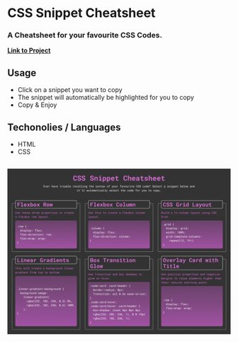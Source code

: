 # CSS Snippet Cheatsheet

### A Cheatsheet for your favourite CSS Codes.

[**Link to Project**](sebzg.github.io/CSS-Cheatsheet/)

## Usage
- Click on a snippet you want to copy
- The snippet will automatically be highlighted for you to copy
- Copy & Enjoy

## Techonolies / Languages
- HTML
- CSS

##
![Project Demo](./assets/images/CSS-Cheatsheet-demo.png)